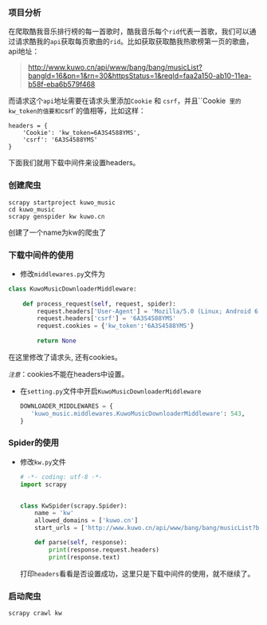 ### 项目分析

在爬取酷我音乐排行榜的每一首歌时，酷我音乐每个`rid`代表一首歌，我们可以通过请求酷我的`api`获取每页歌曲的`rid`。比如获取获取酷我热歌榜第一页的歌曲，api地址：

> http://www.kuwo.cn/api/www/bang/bang/musicList?bangId=16&pn=1&rn=30&httpsStatus=1&reqId=faa2a150-ab10-11ea-b58f-eba6b579f468

而请求这个`api`地址需要在请求头里添加`Cookie` 和 `csrf`，并且``Cookie` 里的kw_token的值要和`csrf`的值相等，比如这样：

```
headers = {
	'Cookie': 'kw_token=6A3S4588YMS',
	'csrf': '6A3S4588YMS'
}
```

下面我们就用下载中间件来设置headers。

### 创建爬虫

```shell
scrapy startproject kuwo_music
cd kuwo_music
scrapy genspider kw kuwo.cn
```

创建了一个name为kw的爬虫了

### 下载中间件的使用

- 修改`middlewares.py`文件为

```python
class KuwoMusicDownloaderMiddleware:
    
    def process_request(self, request, spider):
        request.headers['User-Agent'] = 'Mozilla/5.0 (Linux; Android 6.0; Nexus 5 Build/MRA58N) AppleWebKit/537.36 (KHTML, like Gecko) Chrome/83.0.4103.97 Mobile Safari/537.36'
        request.headers['csrf'] = '6A3S4588YMS'
        request.cookies = {'kw_token':'6A3S4588YMS'}
        
        return None
```

在这里修改了请求头, 还有cookies。

_`注意`_：cookies不能在headers中设置。

- 在`setting.py`文件中开启`KuwoMusicDownloaderMiddleware`

  ```python
  DOWNLOADER_MIDDLEWARES = {
     'kuwo_music.middlewares.KuwoMusicDownloaderMiddleware': 543,
  }
  ```

### Spider的使用

- 修改`kw.py`文件

  ```python
  # -*- coding: utf-8 -*-
  import scrapy
  
  
  class KwSpider(scrapy.Spider):
      name = 'kw'
      allowed_domains = ['kuwo.cn']
      start_urls = ['http://www.kuwo.cn/api/www/bang/bang/musicList?bangId=16&pn=1&rn=30&httpsStatus=1&reqId=faa2a150-ab10-11ea-b58f-eba6b579f468']
  
      def parse(self, response):
          print(response.request.headers)
          print(response.text)
  ```

  打印`headers`看看是否设置成功，这里只是下载中间件的使用，就不继续了。

### 启动爬虫

```shell
scrapy crawl kw
```


